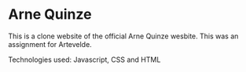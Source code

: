 # Arne Quinze

This is a clone website of the official Arne Quinze wesbite. This was an assignment for Artevelde.

Technologies used: Javascript, CSS and HTML
